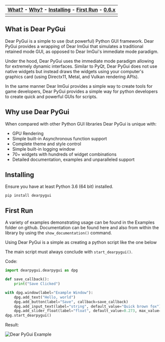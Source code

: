 | [What?](#what-is-dear-pygui) - [Why?](#why-use-dear-pygui) - [Installing](#installing) - [First Run](#first-run) - [0.6.x](https://github.com/hoffstadt/DearPyGui_06/wiki/Getting-Started)|
|----|
||

## What is Dear PyGui

Dear PyGui is a simple to use (but powerful) Python GUI framework. Dear PyGui provides a wrapping of Dear ImGui that simulates a traditional retained mode GUI, as opposed to Dear ImGui's immediate mode paradigm.

Under the hood, Dear PyGui uses the immediate mode paradigm allowing for extremely dynamic interfaces. Similar to PyQt, Dear PyGui does not use native widgets but instead draws the widgets using your computer's graphics card (using Directx11, Metal, and Vulkan rendering APIs).

In the same manner Dear ImGui provides a simple way to create tools for game developers, Dear PyGui provides a simple way for python developers to create quick and powerful GUIs for scripts.

## Why use Dear PyGui

When compared with other Python GUI libraries Dear PyGui is unique with:

* GPU Rendering
* Simple built-in Asynchronous function support
* Complete theme and style control
* Simple built-in logging window
* 70+ widgets with hundreds of widget combinations
* Detailed documentation, examples and unparalleled support

## Installing

Ensure you have at least Python 3.6 (64 bit) installed.

```pip install dearpygui```

## First Run

A variety of examples demonstrating usage can be found in the Examples folder on github. Documentation can be found here and also from within the library by using the `show_documentation()` command.

Using Dear PyGui is a simple as creating a python script like the one below

The main script must always conclude with `start_dearpygui()`.

Code:

```python
import dearpygui.dearpygui as dpg

def save_callback():
    print("Save Clicked")

with dpg.window(label="Example Window"):
    dpg.add_text("Hello, world")
    dpg.add_button(label="Save", callback=save_callback)
    dpg.add_input_text(label="string", default_value="Quick brown fox")
    dpg.add_slider_float(label="float", default_value=0.273, max_value=1)
dpg.start_dearpygui()
```

Result:

![Dear PyGui Example](https://raw.githubusercontent.com/hoffstadt/DearPyGui/assets/BasicUsageExample1.PNG)
